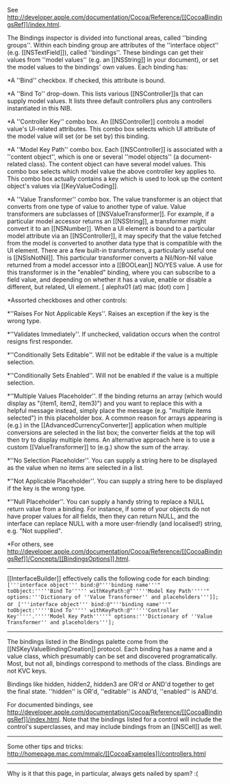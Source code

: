 

See http://developer.apple.com/documentation/Cocoa/Reference/[[CocoaBindingsRef]]/index.html.

The Bindings inspector is divided into functional areas, called ''binding groups''. Within each binding group are attributes of the ''interface object'' (e.g. [[NSTextField]]), called ''bindings''. These bindings can get their values from ''model values'' (e.g. an [[NSString]] in your document), or set the model values to the bindings' own values. Each binding has:

*A ''Bind'' checkbox. If checked, this attribute is bound.

*A ''Bind To'' drop-down. This lists various [[NSController]]<nowiki/>s that can supply model values. It lists three default controllers plus any controllers instantiated in this NIB.

*A ''Controller Key'' combo box. An [[NSController]] controls a model value's UI-related attributes. This combo box selects which UI attribute of the model value will set (or be set by) this binding.

*A ''Model Key Path'' combo box. Each [[NSController]] is associated with a ''content object'', which is one or several ''model objects'' (a document-related class). The content object can have several model values. This combo box selects which model value the above controller key applies to. This combo box actually contains a key which is used to look up the content object's values via [[KeyValueCoding]].

*A ''Value Transformer'' combo box. The value transformer is an object that converts from one type of value to another type of value. Value transformers are subclasses of [[NSValueTransformer]]. For example, if a particular model accessor returns an [[NSString]], a transformer might convert it to an [[NSNumber]]. When a UI element is bound to a particular model attribute via an [[NSController]], it may specify that the value fetched from the model is converted to another data type that is compatible with the UI element. There are a few built-in transformers, a particularly useful one is [[NSIsNotNil]].  This particular transformer converts a Nil/Non-Nil value returned from a model accessor into a [[BOOLean]] NO/YES value. A use for this transformer is in the "enabled" binding, where you can subscribe to a field value, and depending on whether it has a value, enable or disable a different, but related, UI element. [ alephx01 (at) mac (dot) com ]

*Assorted checkboxes and other controls:


*''Raises For Not Applicable Keys''. Raises an exception if the key is the wrong type.

*''Validates Immediately''. If unchecked, validation occurs when the control resigns first responder.

*''Conditionally Sets Editable''. Will not be editable if the value is a multiple selection.

*''Conditionally Sets Enabled''. Will not be enabled if the value is a multiple selection.

*''Multiple Values Placeholder''.  If the binding returns an array (which would display as "(item1, item2, item3)") and you want to replace this with a helpful message instead, simply place the message (e.g. "multiple items selected") in this placeholder box.  A common reason for arrays appearing is (e.g.) in the [[AdvancedCurrencyConverter]] application when multiple conversions are selected in the list box; the converter fields at the top will then try to display multiple items.  An alternative approach here is to use a custom [[ValueTransformer]] to (e.g.) show the sum of the array.

*''No Selection Placeholder''.  You can supply a string here to be displayed as the value when no items are selected in a list.

*''Not Applicable Placeholder''.  You can supply a string here to be displayed if the key is the wrong type.

*''Null Placeholder''.  You can supply a handy string to replace a NULL return value from a binding.  For instance, if some of your objects do not have proper values for all fields, then they can return NULL, and the interface can replace NULL with a more user-friendly (and localised!) string, e.g. "Not supplied".

*For others, see http://developer.apple.com/documentation/Cocoa/Reference/[[CocoaBindingsRef]]/Concepts/[[BindingsOptions]].html.



----

[[InterfaceBuilder]] effectively calls the following code for each binding:
<code>
['''interface object''' bind:@"'''binding name'''" toObject:'''''Bind To''''' withKeyPath:@"'''''Model Key Path'''''"
options:'''Dictionary of ''Value Transformer'' and placeholders''']];
</code>
or
<code>
['''interface object''' bind:@"'''binding name'''" toObject:'''''Bind To''''' withKeyPath:@"'''''Controller Key'''''.'''''Model Key Path'''''"
options:'''Dictionary of ''Value Transformer'' and placeholders'''];
</code>

----

The bindings listed in the Bindings palette come from the [[NSKeyValueBindingCreation]] protocol. Each binding has a name and a value class, which presumably can be set and discovered programatically. Most, but not all, bindings correspond to methods of the class. Bindings are not KVC keys.

Bindings like hidden, hidden2, hidden3 are OR'd or AND'd together to get the final state. ''hidden'' is OR'd, ''editable'' is AND'd, ''enabled'' is AND'd.

For documented bindings, see http://developer.apple.com/documentation/Cocoa/Reference/[[CocoaBindingsRef]]/index.html. Note that the bindings listed for a control will include the control's superclasses, and may include bindings from an [[NSCell]] as well.

----
Some other tips and tricks: http://homepage.mac.com/mmalc/[[CocoaExamples]]/controllers.html

----

Why is it that this page, in particular, always gets nailed by spam? :(